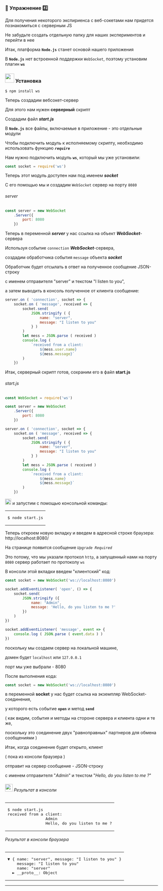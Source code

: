 ### :briefcase: Упражнение :two:

Для получения некоторого экспириенса с веб-сокетами нам придется познакомиться с серверным JS

Не забудьте создать отдельную папку для наших экспериментов и перейти в нее

Итак, платформа **`Node.js`** станет основой нашего приложения

В **`Node.js`** нет встроенной поддержки `WebSocket`, поэтому установим плагин **`ws`**

### <img src="https://github.com/garevna/js-course/blob/master/images/git-bush-ico.png?raw=true" height="30"/> Установка
```
$ npm install ws
```
Теперь создадим вебсокет-сервер 

Для этого нам нужен **серверный** скрипт

Создадим файл **_start.js_**

В **`Node.js`** все файлы, включаемые в приложение - это отдельные модули

Чтобы подключить модуль к исполняемому скрипту, необходимо использовать функцию **_`require`_**

Нам нужно подключить модуль **`ws`**, который мы уже установили:
```javascript
const socket = require('ws')
```
Теперь этот модуль доступен нам под именем **_socket_**

С его помощью мы и создадим `WebSocket` сервер на порту `8080`

###### server
```javascript
const server = new WebSocket
    .Server({
        port: 8080
    })
```
Теперь в переменной **_server_** у нас ссылка на объект **_WebSocket_**-сервера

Используя событие `connection` **_WebSocket_**-сервера,

создадим обработчика события `message` объекта **_socket_**

Обработчик будет отсылать в ответ на полученное сообщение JSON-строку

с именем отправителя "server" и текстом "I listen to you",

а затем выводить в консоль полученное от клиента сообщение:

```javascript
server.on ( 'connection', socket => {
    socket.on ( 'message', received => {
        socket.send(
            JSON.stringify ( {
                name: "server",
                message: "I listen to you"
            } )
        )
        let mess = JSON.parse ( received )
        console.log (
            `received from a client:
                ${mess.user.name}
                ${mess.message}`
        )
    })
```
Итак, серверный скрипт готов, сохраним его в файл **start.js**
###### start.js
```javascript
const WebSocket = require('ws')

const server = new WebSocket
    .Server({
        port: 8080
    })

server.on ( 'connection', socket => {
    socket.on ( 'message', received => {
        socket.send(
            JSON.stringify ( {
                name: "server",
                message: "I listen to you"
            } )
        )
        let mess = JSON.parse ( received )
        console.log (
            `received from a client:
                ${mess.name}
                ${mess.message}`
        )
    })
```

<img src="https://github.com/garevna/js-course/blob/master/images/git-bush-ico.png?raw=true" width="20"/> и запустим с помощью консольной команды:

<table><tr><td><pre>
$ node start.js
</pre></td></tr></table>

Теперь откроем новую вкладку и введем в адресной строке браузера:
    http://localhost:8080/

На странице появится сообщение _`Upgrade Required`_

Это потому, что мы указали протокол `http`, а запущенный нами на порту `8080` сервер работает по протоколу `ws`

В консоли этой вкладки введем "клиентский" код:

```javascript
const socket = new WebSocket('ws://localhost:8080')

socket.addEventListener( 'open', () => {
    socket.send(
        JSON.stringify ({
            name: "Admin",
            message: 'Hello, do you listen to me ?'
        })
    )
})

socket.addEventListener( 'message', event => {
    console.log ( JSON.parse ( event.data ) )
})
```

поскольку мы создаем сервер на локальной машине, 

домен будет `localhost` или `127.0.0.1`

порт мы уже выбрали - 8080

После выполнения кода:

```javascript
const socket = new WebSocket('ws://localhost:8080')
```

в переменной **socket** у нас будет ссылка на экземпляр WebSocket-соединения, 

у которого есть событие **`open`** и метод **`send`** 

( как видим, события и методы на стороне сервера и клиента одни и те же, 

поскольку это соединение двух "равноправных" партнеров для обмена сообщениями )

Итак, когда соединение будет открыто, клиент 

( пока из консоли браузера ) 

отправит на сервер сообщение - JSON-строку 

с именем отправителя "_Admin_" и текстом "_Hello, do you listen to me ?_"

###### <img src="https://github.com/garevna/js-course/blob/master/images/git-bush-ico.png?raw=true" width="25"/> Результат в консоли
<table><tr><td><pre>
$ node start.js
received from a client:
                Admin
                Hello, do you listen to me ?
</pre></td></tr></table>

###### Результат в консоли браузера
<table><tr><td><pre>
▼ { name: "server", message: "I listen to you" }
    message: "I listen to you"
    name: "server"
  ► __proto__: Object
</pre></td></tr></table>

***

